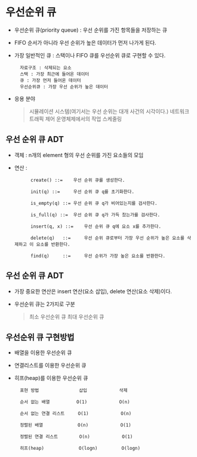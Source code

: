 # 우선순위 큐

- 우선순위 큐(priority queue) : 우선 순위를 가진 항목들을 저장하는 큐

- FIFO 순서가 아니라 우선 순위가 높은 데이터가 먼저 나가게 된다.

- 가장 일반적인 큐 : 스택이나 FIFO 큐를 우선순위 큐로 구현할 수 있다.

        자료구조 : 삭제되는 요소
        스택 : 가장 최근에 들어온 데이터
        큐 : 가장 먼저 들어온 데이터
        우선순위큐 : 가장 우선 순위가 높은 데이터

- 응용 분야
    > 시뮬레이션 시스템(여기서는 우선 순위는 대개 사건의 시각이다.)
    > 네트워크 트래픽 제어
    > 운영체제에서의 작업 스케줄링


## 우선 순위 큐 ADT

- 객체 : n개의 element 형의 우선 순위를 가진 요소들의 모임

- 연산 : 

            create() ::=    우선 순위 큐를 생성한다.

            init(q) ::=     우선 순위 큐 q를 초기화한다.

            is_empty(q) ::= 우선 순위 큐 q가 비어있는지를 검사한다.

            is_full(q) ::=  우선 순위 큐 q가 가득 찼는가를 검사한다.

            insert(q, x) ::=    우선 순위 큐 q에 요소 x를 추가한다.

            delete(q)   ::=     우선 순위 큐로부터 가장 우선 순위가 높은 요소를 삭제하고 이 요소를 반환한다.

            find(q)     ::=     우선 순위가 가장 높은 요소를 반환한다.



## 우선 순위 큐 ADT

- 가장 중요한 연산은 insert 연산(요소 삽입), delete 연산(요소 삭제)이다.

- 우선순위 큐는 2가지로 구분
    > 최소 우선순위 큐
    > 최대 우선순위 큐


## 우선순위 큐 구현방법

- 배열을 이용한 우선순위 큐

- 연결리스트를 이용한 우선순위 큐

- 히프(heap)를 이용한 우선순위 큐

        표현 방법               삽입            삭제

        순서 없는 배열          O(1)            O(n)

        순서 없는 연결 리스트     O(1)            O(n)

        정렬된 배열             O(n)            O(1)

        정렬된 연결 리스트        O(n)            O(1)

        히프(heap)             O(logn)         O(logn)



